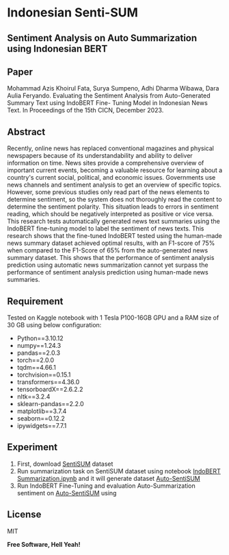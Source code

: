 # Indonesian Senti-SUM
## Sentiment Analysis on Auto Summarization using Indonesian BERT
## Paper
Mohammad Azis Khoirul Fata, Surya Sumpeno, Adhi Dharma Wibawa, Dara Aulia Feryando. Evaluating the Sentiment Analysis from Auto-Generated Summary Text using IndoBERT Fine- Tuning Model in Indonesian News Text. In Proceedings of the 15th CICN, December 2023.
## Abstract
Recently, online news has replaced conventional magazines and physical newspapers because of its understandability and ability to deliver information on time. News sites provide a comprehensive overview of important current events, becoming a valuable resource for learning about a country's current social, political, and economic issues. Governments use news channels and sentiment analysis to get an overview of specific topics. However, some previous studies only read part of the news elements to determine sentiment, so the system does not thoroughly read the content to determine the sentiment polarity. This situation leads to errors in sentiment reading, which should be negatively interpreted as positive or vice versa. This research tests automatically generated news text summaries using the IndoBERT fine-tuning model to label the sentiment of news texts. This research shows that the fine-tuned IndoBERT tested using the human-made news summary dataset achieved optimal results, with an F1-score of 75% when compared to the F1-Score of 65% from the auto-generated news summary dataset. This shows that the performance of sentiment analysis prediction using automatic news summarization cannot yet surpass the performance of sentiment analysis prediction using human-made news summaries.
## Requirement
Tested on Kaggle notebook with 1 Tesla P100-16GB GPU and a RAM size of 30 GB using below configuration: 
- Python==3.10.12
- numpy==1.24.3
- pandas==2.0.3
- torch==2.0.0
- tqdm==4.66.1
- torchvision==0.15.1
- transformers==4.36.0
- tensorboardX==2.6.2.2
- nltk==3.2.4
- sklearn-pandas==2.2.0
- matplotlib==3.7.4
- seaborn==0.12.2
- ipywidgets==7.7.1

## Experiment
1. First, download [SentiSUM] dataset
2. Run summarization task on SentiSUM dataset using notebook [IndoBERT Summarization.ipynb] and it will generate dataset [Auto-SentiSUM]
3. Run IndoBERT Fine-Tuning and evaluation Auto-Summarization sentiment on [Auto-SentiSUM] using  

## License

MIT

**Free Software, Hell Yeah!**

   [SentiSUM]: <https://github.com/azisfata/senti-sum/blob/main/SentiSUM.xlsx>
   [Auto-SentiSUM]: <https://github.com/azisfata/senti-sum/blob/main/Auto-SentiSUM.xlsx>
   [IndoBERT Summarization.ipynb]: <https://github.com/azisfata/senti-sum/blob/main/IndoBERT%20Summarization.ipynb>
